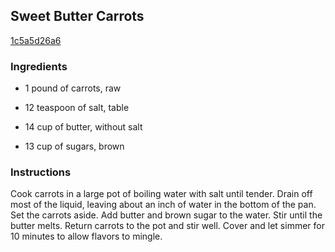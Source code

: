 ## Sweet Butter Carrots

[1c5a5d26a6](http://www.food.com/recipe/sweet-butter-carrots-316389)

### Ingredients

 - 1 pound of carrots, raw

 - 12 teaspoon of salt, table

 - 14 cup of butter, without salt

 - 13 cup of sugars, brown

### Instructions

Cook carrots in a large pot of boiling water with salt until tender. Drain off most of the liquid, leaving about an inch of water in the bottom of the pan. Set the carrots aside. Add butter and brown sugar to the water. Stir until the butter melts. Return carrots to the pot and stir well. Cover and let simmer for 10 minutes to allow flavors to mingle.